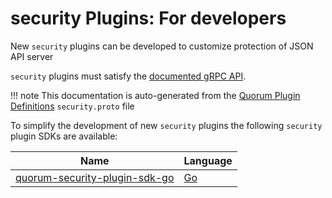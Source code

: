 # security Plugins: For developers

New `security` plugins can be developed to customize protection of JSON API server

`security` plugins must satisfy the [documented gRPC API](interface.md).  

!!! note 
    This documentation is auto-generated from the [Quorum Plugin Definitions](https://www.github.com/ConsenSys/quorum-plugin-definitions) `security.proto` file

To simplify the development of new `security` plugins the following `security` plugin SDKs are available: 

| Name | Language |
| --- | --- | 
| [quorum-security-plugin-sdk-go](https://www.github.com/ConsenSys/quorum-security-plugin-sdk-go) | [Go](https://golang.org)
